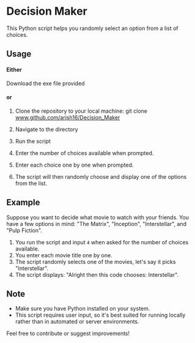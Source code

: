 # Decision Maker

This Python script helps you randomly select an option from a list of choices.

## Usage
#### Either

Download the exe file provided 

#### or

1. Clone the repository to your local machine:
git clone www.github.com/arjsh16/Decision_Maker

2. Navigate to the directory
3. Run the script

4. Enter the number of choices available when prompted.

5. Enter each choice one by one when prompted.

6. The script will then randomly choose and display one of the options from the list.

## Example

Suppose you want to decide what movie to watch with your friends. You have a few options in mind: "The Matrix", "Inception", "Interstellar", and "Pulp Fiction".

1. You run the script and input `4` when asked for the number of choices available.
2. You enter each movie title one by one.
3. The script randomly selects one of the movies, let's say it picks "Interstellar".
4. The script displays: "Alright then this code chooses: Interstellar".

## Note

- Make sure you have Python installed on your system.
- This script requires user input, so it's best suited for running locally rather than in automated or server environments.

Feel free to contribute or suggest improvements!

